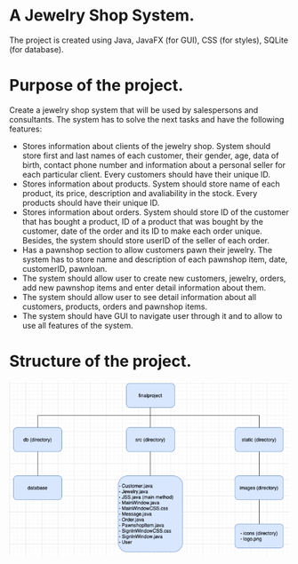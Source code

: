 # A Jewelry Shop System.
The project is created using Java, JavaFX (for GUI), CSS (for styles), SQLite (for database).
# Purpose of the project.
Create a jewelry shop system that will be used by salespersons and consultants. The system has to solve the next tasks and have the following features:
-	Stores information about clients of the jewelry shop. System should store first and last names of each customer, their gender, age, data of birth, contact phone number and information about a personal seller for each particular client. Every customers should have their unique ID.
-	Stores information about products. System should store name of each product, its price, description and avaliability in the stock. Every products should have their unique ID.
-	Stores information about orders. System should store ID of the customer that has bought a product, ID of a product that was bought by the customer, date of the order and its ID to make each order unique. Besides, the system should store userID of the seller of each order.
-	Has a pawnshop section to allow customers pawn their jewelry. The system has to store name and description of each pawnshop item, date, customerID, pawnloan.
-	The system should allow user to create new customers, jewelry, orders, add new pawnshop items and enter detail information about them.
-	The system should allow user to see detail information about all customers, products, orders and pawnshop items.
-	The system should have GUI to navigate user through it and to allow to use all features of the system.
# Structure of the project.
![ScreenShot](https://github.com/DmPolikarpov/JewelryShopSystem/raw/master/screenshots/structure.png)

